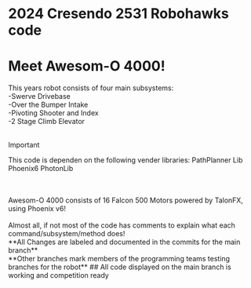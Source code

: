 # 2024 Cresendo 2531 Robohawks code </br>
# Meet Awesom-O 4000! </br>

This years robot consists of four main subsystems:
<br>    -Swerve Drivebase
<br>    -Over the Bumper Intake
<br>    -Pivoting Shooter and Index
<br>    -2 Stage Climb Elevator
<br>
<br>

> [!IMPORTANT]
> This code is dependen on the following vender libraries:
> PathPlanner Lib
> Phoenix6
> PhotonLib
<br>    
<br> Awesom-O 4000 consists of 16 Falcon 500 Motors powered by TalonFX, using Phoenix v6!
<br>
<br> Almost all, if not most of the code has comments to explain what each command/subsystem/method does!
<br>**All Changes are labeled and documented in the commits for the main branch**
<br>**Other branches mark members of the programming teams testing branches for the robot**
## All code displayed on the main branch is working and competition ready
